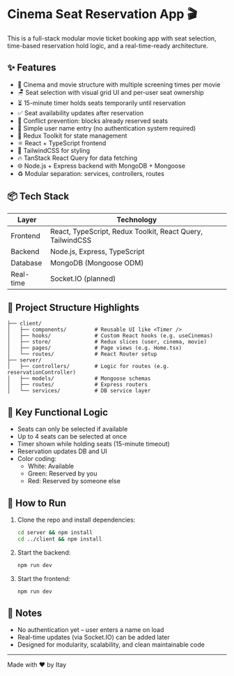 # Cinema Seat Reservation App 🎬

This is a full-stack modular movie ticket booking app with seat selection, time-based reservation hold logic, and a real-time-ready architecture.

## ✨ Features

- 🎥 Cinema and movie structure with multiple screening times per movie
- 🪑 Seat selection with visual grid UI and per-user seat ownership
- ⏳ 15-minute timer holds seats temporarily until reservation
- ✅ Seat availability updates after reservation
- 🚫 Conflict prevention: blocks already reserved seats
- 🔐 Simple user name entry (no authentication system required)
- 🧠 Redux Toolkit for state management
- ⚛️ React + TypeScript frontend
- 🎨 TailwindCSS for styling
- 🔥 TanStack React Query for data fetching
- 🌐 Node.js + Express backend with MongoDB + Mongoose
- ♻️ Modular separation: services, controllers, routes

## 📦 Tech Stack

| Layer     | Technology                     |
|-----------|--------------------------------|
| Frontend  | React, TypeScript, Redux Toolkit, React Query, TailwindCSS |
| Backend   | Node.js, Express, TypeScript   |
| Database  | MongoDB (Mongoose ODM)         |
| Real-time | Socket.IO (planned)            |

## 📁 Project Structure Highlights

```
├── client/
│   ├── components/         # Reusable UI like <Timer />
│   ├── hooks/              # Custom React hooks (e.g. useCinemas)
│   ├── store/              # Redux slices (user, cinema, movie)
│   ├── pages/              # Page views (e.g. Home.tsx)
│   └── routes/             # React Router setup
├── server/
│   ├── controllers/        # Logic for routes (e.g. reservationController)
│   ├── models/             # Mongoose schemas
│   ├── routes/             # Express routers
│   └── services/           # DB service layer
```

## 🧪 Key Functional Logic

- Seats can only be selected if available
- Up to 4 seats can be selected at once
- Timer shown while holding seats (15-minute timeout)
- Reservation updates DB and UI
- Color coding:
  - White: Available
  - Green: Reserved by you
  - Red: Reserved by someone else


## 🚀 How to Run

1. Clone the repo and install dependencies:
   ```bash
   cd server && npm install
   cd ../client && npm install
   ```
2. Start the backend:
   ```bash
   npm run dev
   ```
3. Start the frontend:
   ```bash
   npm run dev
   ```

## 🙏 Notes

- No authentication yet – user enters a name on load
- Real-time updates (via Socket.IO) can be added later
- Designed for modularity, scalability, and clean maintainable code

---

Made with ❤️ by Itay
